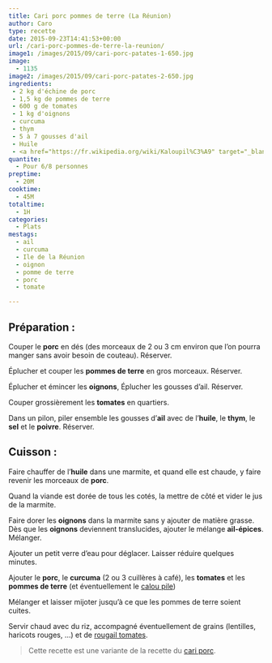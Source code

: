 ```yaml
---
title: Cari porc pommes de terre (La Réunion)
author: Caro
type: recette
date: 2015-09-23T14:41:53+00:00
url: /cari-porc-pommes-de-terre-la-reunion/
image1: /images/2015/09/cari-porc-patates-1-650.jpg
image:
  - 1135
image2: /images/2015/09/cari-porc-patates-2-650.jpg
ingredients:
 - 2 kg d'échine de porc
 - 1,5 kg de pommes de terre
 - 600 g de tomates
 - 1 kg d'oignons
 - curcuma
 - thym
 - 5 à 7 gousses d'ail
 - Huile
 - <a href="https://fr.wikipedia.org/wiki/Kaloupil%C3%A9" target="_blank">calou pile</a> (facultatif)
quantite:
  - Pour 6/8 personnes
preptime:
  - 20M
cooktime:
  - 45M
totaltime:
  - 1H
categories:
  - Plats
mestags:
  - ail
  - curcuma
  - Ile de la Réunion
  - oignon
  - pomme de terre
  - porc
  - tomate

---
```

## Préparation :

Couper le **porc** en dés (des morceaux de 2 ou 3 cm environ que l&rsquo;on pourra manger sans avoir besoin de couteau). Réserver.
  
Éplucher et couper les **pommes de terre** en gros morceaux. Réserver.
  
Éplucher et émincer les **oignons**, Éplucher les gousses d&rsquo;ail. Réserver.
  
Couper grossièrement les **tomates** en quartiers.
  
Dans un pilon, piler ensemble les gousses d&rsquo;**ail** avec de l&rsquo;**huile**, le **thym**, le **sel** et le **poivre**. Réserver.

## Cuisson :

Faire chauffer de l&rsquo;**huile** dans une marmite, et quand elle est chaude, y faire revenir les morceaux de **porc**.
  
Quand la viande est dorée de tous les cotés, la mettre de côté et vider le jus de la marmite.
  
Faire dorer les **oignons** dans la marmite sans y ajouter de matière grasse. Dès que les **oignons** deviennent translucides, ajouter le mélange **ail-épices**. Mélanger.
  
Ajouter un petit verre d&rsquo;eau pour déglacer. Laisser réduire quelques minutes.
  
Ajouter le **porc**, le **curcuma** (2 ou 3 cuillères à café), les **tomates** et les **pommes de terre** (et éventuellement le <a href="https://fr.wikipedia.org/wiki/Kaloupil%C3%A9" target="_blank">calou pile</a>)

Mélanger et laisser mijoter jusqu&rsquo;à ce que les pommes de terre soient cuites.

Servir chaud avec du riz, accompagné éventuellement de grains (lentilles, haricots rouges, &#8230;) et de [rougail tomates][1].

> Cette recette est une variante de la recette du [cari porc][2].

 [1]: http://www.instamiam.fr/rougail-de-tomates/
 [2]: http://www.instamiam.fr/cari-de-porc-de-la-reunion/
